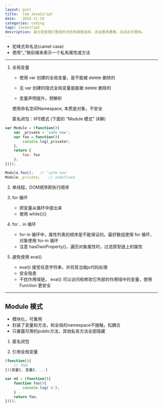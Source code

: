 ```yaml
---
layout: post
title:  Tom JavaScript
date:   2016-11-19
categories: coding
tags: Javascript
description: 迪士尼给我们营造的乌托邦就是这样，永远善良勇敢，永远出乎意料。
---
```


* 驼峰式命名法(camel case)
* 使用“_”做前缀来表示一个私有属性或方法

-----

1. 全局变量
    
    * 使用 var 创建的全局变量，是不能被 delete 删除的
    * 无 var 创建的隐式全局变量是能被 delete 删除的
    
    * 变量声明提升，预解析
    
    使用命名空间Namespace, 本质是对象，不安全
    
    匿名闭包：IIFE模式  (下面的 “Module 模式” 详解)

``` javascript
var Module = (function(){
    var _private = 'safe now';
    var foo = function(){
        console.log(_private);
    };
    return {
        foo: foo
    };
})();

Module.foo();   // 'safe now'
Module._private;    // undefined
```
    
2. 单线程，DOM顺序即执行顺序

3. for 循环

    * 把变量从循环中提出来
    * 使用 while(){}
    
4. for .. in 循环

    * for-in 循环中，属性列表的顺序是不能保证的。最好数组使用 for 循环，对象使用 for-in 循环
    * 注意 hasOwnProperty()，遍历对象属性时，过滤原型链上的属性
    
5. 避免使用 eval()

    * eval() 接受任意字符串，并将其当做js代码处理
    * 安全隐患
    * 干扰作用域链， eval() 可以访问和修改它外部的作用域中的变量，使用 Function 更安全
    
-----

## Module 模式

* 模块化，可重用
* 封装了变量和方法，和全局的namespace不接触，松耦合
* 只暴露可用的public方法，其他私有方法全部隐藏

1. 匿名闭包

2. 引用全局变量

``` javascript
(function(){
    // 代码
})(变量1, 变量2, ...)
```


``` javascript
var md = (function(){ 
    function foo(){ 
        console.log('a');
    }
    return foo; 
})();
```

